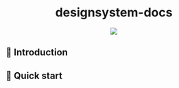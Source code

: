 <h1 align="center">designsystem-docs</h1>
<p align="center">
    <img src="https://api.netlify.com/api/v1/badges/f034fe3a-e2aa-4353-bd52-7a9d1d5ba906/deploy-status" />
</p>

## 👋 Introduction

## 🚀 Quick start
